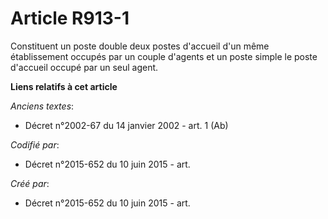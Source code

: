 # Article R913-1

Constituent un poste double deux postes d'accueil d'un même établissement occupés par un couple d'agents et un poste simple
le poste d'accueil occupé par un seul agent.

**Liens relatifs à cet article**

_Anciens textes_:

  - Décret n°2002-67 du 14 janvier 2002 - art. 1 (Ab)

_Codifié par_:

  - Décret n°2015-652 du 10 juin 2015 - art.

_Créé par_:

  - Décret n°2015-652 du 10 juin 2015 - art.
